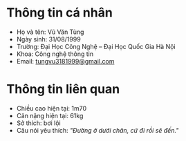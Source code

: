 ### <h1>Thông tin cá nhân</h1> 
* Họ và tên: Vũ Văn Tùng
* Ngày sinh: 31/08/1999
* Trường: Đại Học Công Nghệ – Đại Học Quốc Gia Hà Nội
* Khoa: Công nghệ thông tin
* Email: tungvu3181999@gmail.com

### <h1>Thông tin liên quan</h1>
* Chiều cao hiện tại: 1m70
* Cân nặng hiện tại: 61kg
* Sở thích: bơi lội
* Câu nói yêu thích: *"Đường ở dưới chân, cứ đi rồi sẽ đến."*

